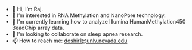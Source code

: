 - 👋 Hi, I’m Raj.
- 👀 I’m interested in RNA Methylation and NanoPore technology.
- 🌱 I’m currently learning how to analyze Illumina HumanMethylation450 BeadChip array data. 
- 💞️ I’m looking to collaborate on sleep apnea research. 
- 📫 How to reach me: doshir1@unlv.nevada.edu

<!---
doshirLV/doshirLV is a ✨ special ✨ repository because its `README.md` (this file) appears on your GitHub profile.
You can click the Preview link to take a look at your changes.
--->
